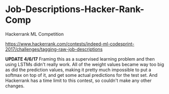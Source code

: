 # Job-Descriptions-Hacker-Rank-Comp
Hackerrank ML Competition

https://www.hackerrank.com/contests/indeed-ml-codesprint-2017/challenges/tagging-raw-job-descriptions

**UPDATE 4/6/17** Framing this as a supervised learning problem and then using LSTMs didn't really work. All of the weight values became way too big as did the prediction values, making it pretty much impossible to put a softmax on top of it, and get some actual predictions for the test set. And Hackerrank has a time limit to this contest, so couldn't make any other changes.  
